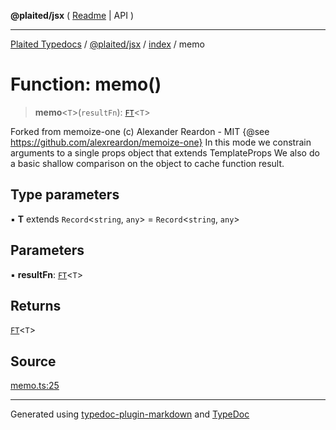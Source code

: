 **@plaited/jsx** ( [Readme](../../README.md) \| API )

***

[Plaited Typedocs](../../../../modules.md) / [@plaited/jsx](../../modules.md) / [index](../README.md) / memo

# Function: memo()

> **memo**\<`T`\>(`resultFn`): [`FT`](../type-aliases/FT.md)\<`T`\>

Forked from  memoize-one
(c) Alexander Reardon - MIT
{@see https://github.com/alexreardon/memoize-one}
In this mode we constrain arguments to a single props object that extends TemplateProps
We also do a basic shallow comparison on the object to cache function result.

## Type parameters

▪ **T** extends `Record`\<`string`, `any`\> = `Record`\<`string`, `any`\>

## Parameters

▪ **resultFn**: [`FT`](../type-aliases/FT.md)\<`T`\>

## Returns

[`FT`](../type-aliases/FT.md)\<`T`\>

## Source

[memo.ts:25](https://github.com/plaited/plaited/blob/95d1a1b/libs/jsx/src/memo.ts#L25)

***

Generated using [typedoc-plugin-markdown](https://www.npmjs.com/package/typedoc-plugin-markdown) and [TypeDoc](https://typedoc.org/)
